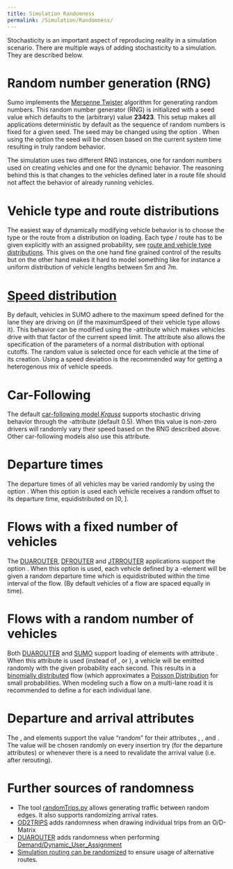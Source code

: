 ```yaml
---
title: Simulation Randomness
permalink: /Simulation/Randomness/
---
```


Stochasticity is an important aspect of reproducing reality in a simulation scenario. There are multiple ways of adding stochasticity to a simulation. They are described below.

Random number generation (RNG)
==============================

Sumo implements the [Mersenne Twister](http://en.wikipedia.org/wiki/Mersenne_twister) algorithm for generating random numbers. This random number generator (RNG) is initialized with a seed value which defaults to the (arbitrary) value **23423**. This setup makes all applications deterministic by default as the sequence of random numbers is fixed for a given seed. The seed may be changed using the option . When using the option the seed will be chosen based on the current system time resulting in truly random behavior.

The simulation uses two different RNG instances, one for random numbers used on creating vehicles and one for the dynamic behavior. The reasoning behind this is that changes to the vehicles defined later in a route file should not affect the behavior of already running vehicles.

Vehicle type and route distributions
====================================

The easiest way of dynamically modifying vehicle behavior is to choose the type or the route from a distribution on loading. Each type / route has to be given explicitly with an assigned probability, see [route and vehicle type distributions](/Definition_of_Vehicles,_Vehicle_Types,_and_Routes#Route_and_vehicle_type_distributions "wikilink"). This gives on the one hand fine grained control of the results but on the other hand makes it hard to model something like for instance a uniform distribution of vehicle lengths between 5m and 7m.

[Speed distribution](/Definition_of_Vehicles,_Vehicle_Types,_and_Routes#Speed_Distributions "wikilink")
=======================================================================================================

By default, vehicles in SUMO adhere to the maximum speed defined for the lane they are driving on (if the maximumSpeed of their vehicle type allows it). This behavior can be modified using the -attribute which makes vehicles drive with that factor of the current speed limit. The attribute also allows the specification of the parameters of a normal distribution with optional cutoffs. The random value is selected once for each vehicle at the time of its creation. Using a speed deviation is the recommended way for getting a heterogenous mix of vehicle speeds.

Car-Following
=============

The default [car-following model *Krauss*](/Definition_of_Vehicles,_Vehicle_Types,_and_Routes#Car-Following_Models "wikilink") supports stochastic driving behavior through the -attribute (default 0.5). When this value is non-zero drivers will randomly vary their speed based on the RNG described above. Other car-following models also use this attribute.

Departure times
===============

The departure times of all vehicles may be varied randomly by using the option . When this option is used each vehicle receives a random offset to its departure time, equidistributed on \[0, \].

Flows with a fixed number of vehicles
=====================================

The [DUAROUTER](/DUAROUTER "wikilink"), [DFROUTER](/DFROUTER "wikilink") and [JTRROUTER](/JTRROUTER "wikilink") applications support the option . When this option is used, each vehicle defined by a -element will be given a random departure time which is equidistributed within the time interval of the flow. (By default vehicles of a flow are spaced equally in time).

Flows with a random number of vehicles
======================================

Both [DUAROUTER](/DUAROUTER "wikilink") and [SUMO](/SUMO "wikilink") support loading of elements with attribute . When this attribute is used (instead of , or ), a vehicle will be emitted randomly with the given probability each second. This results in a [binomially distributed](http://en.wikipedia.org/wiki/Binomial_distribution) flow (which approximates a [Poisson Distribution](http://en.wikipedia.org/wiki/Poisson_distribution) for small probabilities. When modeling such a flow on a multi-lane road it is recommended to define a for each individual lane.

Departure and arrival attributes
================================

The , and elements support the value “random” for their attributes , , and . The value will be chosen randomly on every insertion try (for the departure attributes) or whenever there is a need to revalidate the arrival value (i.e. after rerouting).

Further sources of randomness
=============================

-   The tool [randomTrips.py](/Tools/Trip#randomTrips.py "wikilink") allows generating traffic between random edges. It also supports randomizing arrival rates.
-   [OD2TRIPS](/OD2TRIPS "wikilink") adds randomness when drawing individual trips from an O/D-Matrix
-   [DUAROUTER](/DUAROUTER "wikilink") adds randomness when performing [Demand/Dynamic_User_Assignment](/Demand/Dynamic_User_Assignment "wikilink")
-   [Simulation routing can be randomized](/Demand/Automatic_Routing#Randomness "wikilink") to ensure usage of alternative routes.
